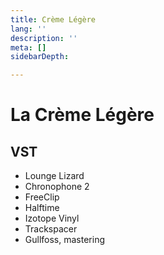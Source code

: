 ```yaml
---
title: Crème Légère
lang: ''
description: ''
meta: []
sidebarDepth: 

---
```

# La Crème Légère

## VST

* Lounge Lizard
* Chronophone 2
* FreeClip
* Halftime
* Izotope Vinyl
* Trackspacer
* Gullfoss, mastering